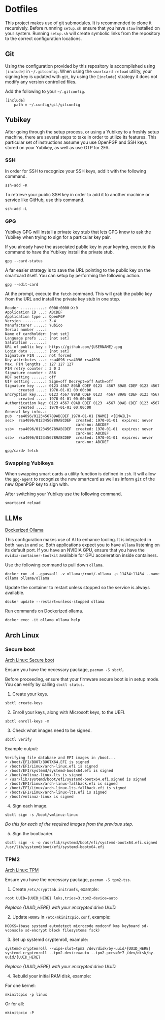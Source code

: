 # Dotfiles

This project makes use of git submodules. It is recommended to clone it recursively.
Before runnning `setup.sh` ensure that you have `stow` installed on your system. Running `setup.sh` will create symbolic links from the repository to the correct configuration locations.

## Git

Using the configuration provided by this repository is accomplished using `[include]` in `~/.gitconfig`.
When using the `smartcard reload` utility, your signing key is updated with `git`, by using the `[include]` strategy it does not modify any version controlled files.

Add the following to your `~/.gitconfig`.
```
[include]
	path = ~/.config/git/gitconfig
```

## Yubikey

After going through the setup process, or using a Yubikey to a freshly setup machine, there are several steps to take in order to utilize its features.
This particular set of instructions assume you use OpenPGP and SSH keys stored on your Yubikey, as well as use OTP for 2FA.

### SSH

In order for SSH to recognize your SSH keys, add it with the following command.
```console
ssh-add -K
```

To retrieve your public SSH key in order to add it to another machine or service like GitHub, use this command.
```console
ssh-add -L
```

### GPG

Yubikey GPG will install a private key stub that lets GPG know to ask the Yubikey when trying to sign for a particular key pair.

If you already have the associated public key in your keyring, execute this command to have the Yubikey install the private stub.
```console
gpg --card-status
```

A far easier strategy is to save the URL pointing to the public key on the smartcard itself. You can setup by performing the following action.
```console
gpg --edit-card
```

At the prompt, execute the `fetch` command. This will grab the public key from the URL and install the private key stub in one step.
```
Reader ...........: 0000:0000:X:0
Application ID ...: ABCDEF
Application type .: OpenPGP
Version ..........: 3.4
Manufacturer .....: Yubico
Serial number ....: 
Name of cardholder: [not set]
Language prefs ...: [not set]
Salutation .......: 
URL of public key : https://github.com/{USERNAME}.gpg
Login data .......: [not set]
Signature PIN ....: not forced
Key attributes ...: rsa4096 rsa4096 rsa4096
Max. PIN lengths .: 127 127 127
PIN retry counter : 3 0 3
Signature counter : 856
KDF setting ......: off
UIF setting ......: Sign=off Decrypt=off Auth=off
Signature key ....: 0123 4567 89AB CDEF 0123  4567 89AB CDEF 0123 4567
      created ....: 1970-01-01 00:00:00
Encryption key....: 0123 4567 89AB CDEF 0123  4567 89AB CDEF 0123 4567
      created ....: 1970-01-01 00:00:00
Authentication key: 0123 4567 89AB CDEF 0123  4567 89AB CDEF 0123 4567
      created ....: 1970-01-01 00:00:00
General key info..: 
pub  rsa4096/0123456789ABCDEF 1970-01-01 {NAME} <{EMAIL}>
sec>  rsa4096/0123456789ABCDEF  created: 1970-01-01  expires: never     
                                card-no: ABCDEF
ssb>  rsa4096/0123456789ABCDEF  created: 1970-01-01  expires: never     
                                card-no: ABCDEF
ssb>  rsa4096/0123456789ABCDEF  created: 1970-01-01  expires: never     
                                card-no: ABCDEF

gpg/card> fetch
```

### Swapping Yubikeys

When swapping smart cards a utility function is defined in `zsh`. It will allow the `gpg-agent` to recognize the new smartcard as well as inform `git` of the new OpenPGP key to sign with.

After switching your Yubikey use the following command.
```console
smartcard reload
```

## LLMs
[Dockerized Ollama](https://ollama.com/blog/ollama-is-now-available-as-an-official-docker-image)

This configuration makes use of AI to enhance tooling. It is integrated in both `neovim` and `sc`. Both applications expect you to have `ollama` listening on its default port. If you have an NVIDIA GPU, ensure that you have the `nvidia-container-toolkit` available for GPU acceleration inside containers.

Use the following command to pull down `ollama`.
```console
docker run -d --gpus=all -v ollama:/root/.ollama -p 11434:11434 --name ollama ollama/ollama
```

Update the container to restart unless stopped so the service is always available.
```console
docker update --restart=unless-stopped ollama
```

Run commands on Dockerized ollama.
```console
docker exec -it ollama ollama help
```

## Arch Linux

### Secure boot
[Arch Linux: Secure boot](https://wiki.archlinux.org/title/Unified_Extensible_Firmware_Interface/Secure_Boot)

Ensure you have the necessary package, `pacman -S sbctl`.

Before proceeding, ensure that your firmware secure boot is in setup mode.
You can verify by calling `sbctl status`.

1. Create your keys.
```console
sbctl create-keys
```

2. Enroll your keys, along with Microsoft keys, to the UEFI.
```console
sbctl enroll-keys -m
```

3. Check what images need to be signed.
```console
sbctl verify
```

Example output:
```
Verifying file database and EFI images in /boot...
✓ /boot/EFI/BOOT/BOOTX64.EFI is signed
✓ /boot/EFI/Linux/arch-linux.efi is signed
✓ /boot/EFI/systemd/systemd-bootx64.efi is signed
✓ /boot/vmlinuz-linux-lts is signed
✓ /usr/lib/systemd/boot/efi/systemd-bootx64.efi.signed is signed
✓ /boot/EFI/Linux/arch-linux-fallback.efi is signed
✓ /boot/EFI/Linux/arch-linux-lts-fallback.efi is signed
✓ /boot/EFI/Linux/arch-linux-lts.efi is signed
✓ /boot/vmlinuz-linux is signed
```

4. Sign each image.
```console
sbctl sign -s /boot/vmlinuz-linux
```
_Do this for each of the required images from the previous step._

5. Sign the bootloader.
```console
sbctl sign -s -o /usr/lib/systemd/boot/efi/systemd-bootx64.efi.signed /usr/lib/systemd/boot/efi/systemd-bootx64.efi
```

### TPM2
[Arch Linux: TPM](https://wiki.archlinux.org/title/Trusted_Platform_Module)

Ensure you have the necessary package, `pacman -S tpm2-tss`.

1. Create `/etc/crypttab.initramfs`, example:

```
root UUID={UUID_HERE} luks,tries=3,tpm2-device=auto
```
_Replace {UUID_HERE} with your encrypted drive UUID._

2. Update `HOOKS` in `/etc/mkinitcpio.conf`, example:

```
HOOKS=(base systemd autodetect microcode modconf kms keyboard sd-vconsole sd-encrypt block filesystems fsck)
```

3. Set up systemd cryptenroll, example:

```console
systemd-cryptenroll --wipe-slot=tpm2 /dev/disk/by-uuid/{UUID_HERE}
systemd-cryptenroll --tpm2-device=auto --tpm2-pcrs=0+7 /dev/disk/by-uuid/{UUID_HERE}
```
_Replace {UUID_HERE} with your encrypted drive UUID._

4. Rebuild your initial RAM disk, example:

For one kernel:
```
mkinitcpio -p linux
```

Or for all:
```
mkinitpcio -P
````
